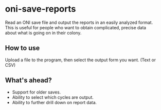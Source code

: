 # oni-save-reports
Read an ONI save file and output the reports in an easily analyzed format.
This is useful for people who want to obtain complicated, precise data about what is going on in their colony.

## How to use
Upload a file to the program, then select the output form you want. (Text or CSV)

## What's ahead?
* Support for older saves.
* Ability to select which cycles are output.
* Ability to further drill down on report data.